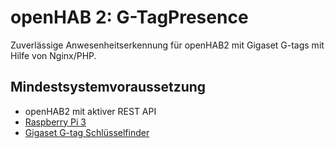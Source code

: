 # openHAB 2: G-TagPresence
Zuverlässige Anwesenheitserkennung für openHAB2 mit Gigaset G-tags mit Hilfe von Nginx/PHP.

## Mindestsystemvoraussetzung
* openHAB2 mit aktiver REST API
* [Raspberry Pi 3](https://geizhals.de/?cat=gsmzub&asuch=gigaset+g-tag&bpmin=&bpmax=&v=e&hloc=at&hloc=de&plz=&dist=&filter=aktualisieren&mail=&sort=t)
* [Gigaset G-tag Schlüsselfinder](https://www.amazon.de/dp/B00SJEB24C/ref=cm_sw_r_tw_dp_U_x_WMAqAbWPEMX91)

